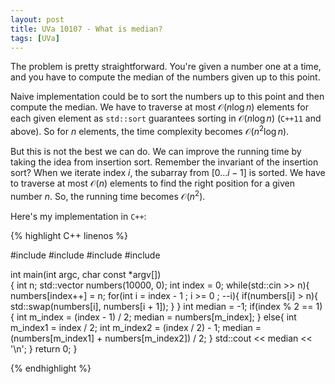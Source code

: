 ```yaml
---
layout: post
title: UVa 10107 - What is median?
tags: [UVa]
---
```


The problem is pretty straightforward. You're given a number one at a time, and you have to compute the median of the numbers given up to this point. 

Naive implementation could be to sort the numbers up to this point and then compute the median. We have to traverse at most $\mathcal{O}(n\log{n})$ elements for each given element as ``std::sort`` guarantees sorting in $\mathcal{O}(n\log{n})$ (``C++11`` and above). So for $n$ elements, the time complexity becomes $\mathcal{O}(n^2\log{n})$.

But this is not the best we can do. We can improve the running time by taking the idea from insertion sort. Remember the invariant of the insertion sort? When we iterate index $i$, the subarray from $[0 \ldots i - 1]$ is sorted. We have to traverse at most $\mathcal{O}(n)$ elements to find the right position for a given number $n$. So, the running time becomes $\mathcal{O}(n^2)$.

Here's my implementation in ``C++``:

{% highlight C++ linenos %}

#include <iostream>
#include <algorithm>
#include <vector>
#include <limits>

int main(int argc, char const *argv[])                                       
{
    int n;
    std::vector <int> numbers(10000, 0);
    int index = 0;
    while(std::cin >> n){
        numbers[index++] = n;
        for(int i = index - 1 ; i >= 0 ; --i){
            if(numbers[i] > n){
                std::swap(numbers[i], numbers[i + 1]);
            }
        }
        int median = -1;
        if(index % 2 == 1){
            int m_index = (index - 1) / 2;
            median = numbers[m_index];
        } else{
            int m_index1 = index / 2;
            int m_index2 = (index / 2) - 1;
            median = (numbers[m_index1] + numbers[m_index2]) / 2;
        }
        std::cout << median << '\n';
    }
    return 0;
}

{% endhighlight %}
